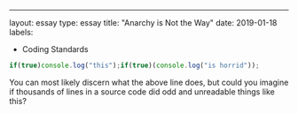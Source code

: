 ---
layout: essay
type: essay
title: "Anarchy is Not the Way"
date: 2019-01-18
labels:
  - Coding Standards



```js
if(true)console.log("this");if(true)(console.log("is horrid"));
```

You can most likely discern what the above line does, but could you imagine if thousands of lines in a source code did odd and unreadable things like this?
  
  



